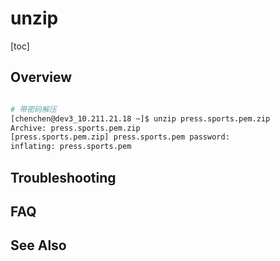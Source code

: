 # unzip

[toc]



## Overview

```sh

# 带密码解压
[chenchen@dev3_10.211.21.18 ~]$ unzip press.sports.pem.zip
Archive: press.sports.pem.zip
[press.sports.pem.zip] press.sports.pem password:
inflating: press.sports.pem

```







## Troubleshooting





## FAQ





## See Also

